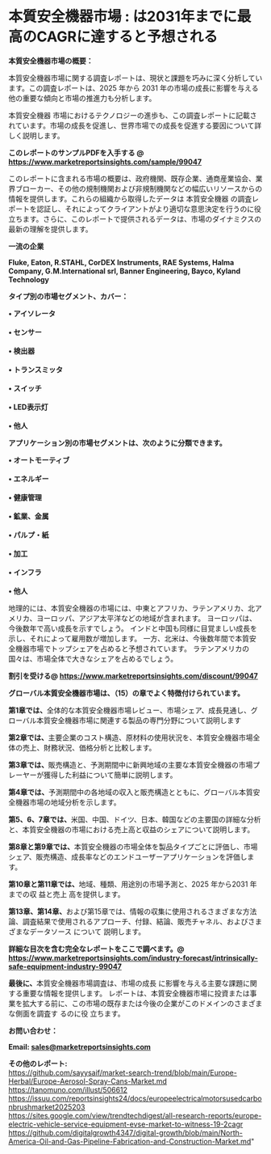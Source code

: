 # 本質安全機器市場 : は2031年までに最高のCAGRに達すると予想される

<strong><b>本質安全機器市場の概要：</b></strong>

本質安全機器市場に関する調査レポートは、現状と課題を巧みに深く分析しています。この調査レポートは、2025 年から 2031 年の市場の成長に影響を与える他の重要な傾向と市場の推進力も分析します。

本質安全機器 市場におけるテクノロジーの進歩も、この調査レポートに記載されています。市場の成長を促進し、世界市場での成長を促進する要因について詳しく説明します。

<strong>このレポートのサンプルPDFを入手する @ <a href=https://www.marketreportsinsights.com/sample/99047>https://www.marketreportsinsights.com/sample/99047</a></strong>

このレポートに含まれる市場の概要は、政府機関、既存企業、通商産業協会、業界ブローカー、その他の規制機関および非規制機関などの幅広いリソースからの情報を提供します。これらの組織から取得したデータは 本質安全機器 の調査レポートを認証し、それによってクライアントがより適切な意思決定を行うのに役立ちます。さらに、このレポートで提供されるデータは、市場のダイナミクスの最新の理解を提供します。

<strong>一流の企業</strong>

<strong><b>Fluke, Eaton, R.STAHL, CorDEX Instruments, RAE Systems, Halma Company, G.M.International srl, Banner Engineering, Bayco, Kyland Technology</b></strong>

<strong><b>タイプ別の市場セグメント、カバー：</b></strong>

<strong>• アイソレータ<br><br>• センサー<br><br>• 検出器<br><br>• トランスミッタ<br><br>• スイッチ<br><br>• LED表示灯<br><br>• 他人</strong>

<strong><b>アプリケーション別の市場セグメントは、次のように分類できます。</b></strong>

<strong>• オートモーティブ<br><br>• エネルギー<br><br>• 健康管理<br><br>• 鉱業、金属<br><br>• パルプ・紙<br><br>• 加工<br><br>• インフラ<br><br>• 他人</strong>

 地理的には、本質安全機器の市場には、中東とアフリカ、ラテンアメリカ、北アメリカ、ヨーロッパ、アジア太平洋などの地域が含まれます。 ヨーロッパは、今後数年で高い成長を示すでしょう。 インドと中国も同様に目覚ましい成長を示し、それによって雇用数が増加します。 一方、北米は、今後数年間で本質安全機器市場でトップシェアを占めると予想されています。 ラテンアメリカの国々は、市場全体で大きなシェアを占めるでしょう。

<strong>割引を受ける@ <a href=https://www.marketreportsinsights.com/discount/99047>https://www.marketreportsinsights.com/discount/99047</a></strong>

<strong><b>グローバル本質安全機器市場は、（15）の章でよく特徴付けられています。</b></strong>

<strong><b>第</b></strong><strong><b>1章では、</b></strong>全体的な本質安全機器市場レビュー、市場シェア、成長見通し、グローバル本質安全機器市場に関連する製品の専門分野について説明します

<strong><b>第2章では、</b></strong>主要企業のコスト構造、原材料の使用状況を、本質安全機器市場全体の売上、財務状況、価格分析と比較します。

<strong><b>第3章では、</b></strong>販売構造と、予測期間中に新興地域の主要な本質安全機器の市場プレーヤーが獲得した利益について簡単に説明します。

<strong><b>第4章では、</b></strong>予測期間中の各地域の収入と販売構造とともに、グローバル本質安全機器市場の地域分析を示します。

<strong><b>第5、6、7章では、</b></strong>米国、中国、ドイツ、日本、韓国などの主要国の詳細な分析と、本質安全機器の市場における売上高と収益のシェアについて説明します。

<strong><b>第8章と第9章では、</b></strong>本質安全機器の市場全体を製品タイプごとに評価し、市場シェア、販売構造、成長率などのエンドユーザーアプリケーションを評価します。

<strong><b>第10章と第11章では、</b></strong>地域、種類、用途別の市場予測と、2025 年から2031 年までの収 益と売上 高を提供します。

<strong><b>第13章、第14章、</b></strong>および第15章では、情報の収集に使用されるさまざまな方法論、調査結果で使用されるアプローチ、付録、結論、販売チャネル、およびさまざまなデータソース について 説明します。

<strong>詳細な目次を含む完全なレポートをここで調べます。@ <a href=https://www.marketreportsinsights.com/industry-forecast/intrinsically-safe-equipment-industry-99047>https://www.marketreportsinsights.com/industry-forecast/intrinsically-safe-equipment-industry-99047</a></strong>

<strong><b>最後に、</b></strong>本質安全機器市場調査は、市場の成長 に影響を</a>与える主要な課題に関する重要な情報を提供します。 レポートは、本質安全機器市場に投資または事業を拡大する前に、この市場の既存または今後の企業がこのドメインのさまざまな側面を調査す るのに役 立ちます。

<strong><b>お問い合わせ：</b></strong>

<strong>Email: </strong><a href=mailto:sales@marketreportsinsights.com><strong>sales@marketreportsinsights.com</strong></a>

<strong>その他のレポート:</strong>
<br>
<a href=https://github.com/sayysaif/market-search-trend/blob/main/Europe-Herbal/Europe-Aerosol-Spray-Cans-Market.md>https://github.com/sayysaif/market-search-trend/blob/main/Europe-Herbal/Europe-Aerosol-Spray-Cans-Market.md</a>
<br>
<a href=https://tanomuno.com/illust/506612>https://tanomuno.com/illust/506612</a>
<br>
<a href=https://issuu.com/reportsinsights24/docs/europeelectricalmotorsusedcarbonbrushmarket2025203>https://issuu.com/reportsinsights24/docs/europeelectricalmotorsusedcarbonbrushmarket2025203</a>
<br>
<a href=https://sites.google.com/view/trendtechdigest/all-research-reports/europe-electric-vehicle-service-equipment-evse-market-to-witness-19-2cagr>https://sites.google.com/view/trendtechdigest/all-research-reports/europe-electric-vehicle-service-equipment-evse-market-to-witness-19-2cagr</a>
<br>
<a href=https://github.com/digitalgrowth4347/digital-growth/blob/main/North-America-Oil-and-Gas-Pipeline-Fabrication-and-Construction-Market.md>https://github.com/digitalgrowth4347/digital-growth/blob/main/North-America-Oil-and-Gas-Pipeline-Fabrication-and-Construction-Market.md</a>"
